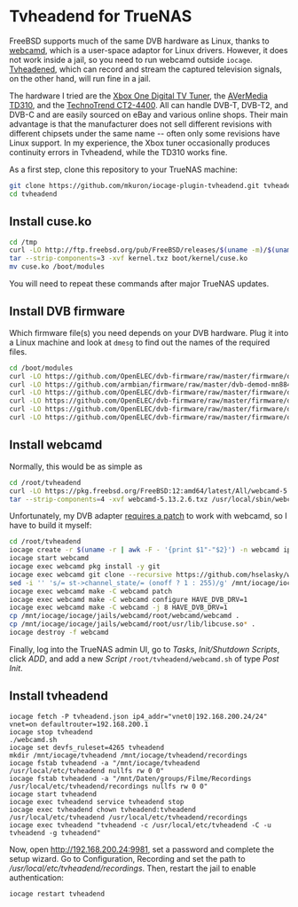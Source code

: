 # Tvheadend for TrueNAS

FreeBSD supports much of the same DVB hardware as Linux,
thanks to [webcamd](https://github.com/hselasky/webcamd),
which is a user-space adaptor for Linux drivers.
However, it does not work inside a jail,
so you need to run webcamd outside `iocage`.
[Tvheadened](https://tvheadend.org), which can record and stream the captured television signals,
on the other hand, will run fine in a jail.

The hardware I tried are the [Xbox One Digital TV Tuner](https://www.linuxtv.org/wiki/index.php/Xbox_One_Digital_TV_Tuner),
the [AVerMedia TD310](https://www.linuxtv.org/wiki/index.php/AVerTV_TD310),
and the [TechnoTrend CT2-4400](https://www.linuxtv.org/wiki/index.php/TechnoTrend_TT-TVStick_CT2-4400).
All can handle DVB-T, DVB-T2, and DVB-C and are easily sourced on eBay and various online shops.
Their main advantage is that the manufacturer does not sell different revisions with different chipsets under the same name -- often only some revisions have Linux support.
In my experience, the Xbox tuner occasionally produces continuity errors in Tvheadend,
while the TD310 works fine.

As a first step, clone this repository to your TrueNAS machine:

```bash
git clone https://github.com/mkuron/iocage-plugin-tvheadend.git tvheadend
cd tvheadend
```

## Install cuse.ko

```bash
cd /tmp
curl -LO http://ftp.freebsd.org/pub/FreeBSD/releases/$(uname -m)/$(uname -r | awk -F - '{print $1"-"$2}')/kernel.txz
tar --strip-components=3 -xvf kernel.txz boot/kernel/cuse.ko
mv cuse.ko /boot/modules
```

You will need to repeat these commands after major TrueNAS updates.

## Install DVB firmware

Which firmware file(s) you need depends on your DVB hardware. Plug it into a Linux machine and look at `dmesg` to find out the names of the required files.

```bash
cd /boot/modules
curl -LO https://github.com/OpenELEC/dvb-firmware/raw/master/firmware/dvb-usb-dib0700-1.20.fw
curl -LO https://github.com/armbian/firmware/raw/master/dvb-demod-mn88472-02.fw
curl -LO https://github.com/OpenELEC/dvb-firmware/raw/master/firmware/dvb-usb-it9303-01.fw
curl -LO https://github.com/OpenELEC/dvb-firmware/raw/master/firmware/dvb-demod-si2168-b40-01.fw
curl -LO https://github.com/OpenELEC/dvb-firmware/raw/master/firmware/dvb-demod-si2168-a30-01.fw
curl -LO https://github.com/OpenELEC/dvb-firmware/raw/master/firmware/dvb-tuner-si2158-a20-01.fw
```

## Install webcamd

Normally, this would be as simple as

```bash
cd /root/tvheadend
curl -LO https://pkg.freebsd.org/FreeBSD:12:amd64/latest/All/webcamd-5.13.2.6.txz
tar --strip-components=4 -xvf webcamd-5.13.2.6.txz /usr/local/sbin/webcamd
```

Unfortunately, my DVB adapter [requires a patch](https://github.com/hselasky/webcamd/issues/16) to work with webcamd, so I have to build it myself:

```bash
cd /root/tvheadend
iocage create -r $(uname -r | awk -F - '{print $1"-"$2}') -n webcamd ip4_addr="vnet0|192.168.200.24/24" bpf=yes vnet=on defaultrouter=192.168.200.1
iocage start webcamd
iocage exec webcamd pkg install -y git
iocage exec webcamd git clone --recursive https://github.com/hselasky/webcamd.git
sed -i '' 's/= st->channel_state/= (onoff ? 1 : 255)/g' /mnt/iocage/iocage/jails/webcamd/root/webcamd/media_tree/drivers/media/usb/dvb-usb/dib0700_core.c
iocage exec webcamd make -C webcamd patch
iocage exec webcamd make -C webcamd configure HAVE_DVB_DRV=1
iocage exec webcamd make -C webcamd -j 8 HAVE_DVB_DRV=1
cp /mnt/iocage/iocage/jails/webcamd/root/webcamd/webcamd .
cp /mnt/iocage/iocage/jails/webcamd/root/usr/lib/libcuse.so* .
iocage destroy -f webcamd
```

Finally, log into the TrueNAS admin UI, go to _Tasks_, _Init/Shutdown Scripts_, click _ADD_, and add a new _Script_ `/root/tvheadend/webcamd.sh` of type _Post Init_.

## Install tvheadend

```
iocage fetch -P tvheadend.json ip4_addr="vnet0|192.168.200.24/24" vnet=on defaultrouter=192.168.200.1
iocage stop tvheadend
./webcamd.sh
iocage set devfs_ruleset=4265 tvheadend
mkdir /mnt/iocage/tvheadend /mnt/iocage/tvheadend/recordings
iocage fstab tvheadend -a "/mnt/iocage/tvheadend /usr/local/etc/tvheadend nullfs rw 0 0"
iocage fstab tvheadend -a "/mnt/Daten/groups/Filme/Recordings /usr/local/etc/tvheadend/recordings nullfs rw 0 0"
iocage start tvheadend
iocage exec tvheadend service tvheadend stop
iocage exec tvheadend chown tvheadend:tvheadend /usr/local/etc/tvheadend /usr/local/etc/tvheadend/recordings
iocage exec tvheadend "tvheadend -c /usr/local/etc/tvheadend -C -u tvheadend -g tvheadend"
```

Now, open http://192.168.200.24:9981, set a password and complete the setup wizard. Go to Configuration, Recording and set the path to _/usr/local/etc/tvheadend/recordings_. Then, restart the jail to enable authentication:

```bash
iocage restart tvheadend
```
